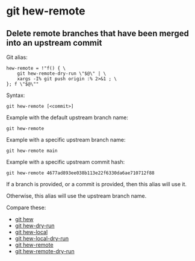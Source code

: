 # git hew-remote

## Delete remote branches that have been merged into an upstream commit

Git alias:

```git
hew-remote = !"f() { \
    git hew-remote-dry-run \"$@\" | \
    xargs -I% git push origin :% 2>&1 ; \
}; f \"$@\""
```

Syntax:

```shell
git hew-remote [<commit>]
```

Example with the default upstream branch name:

```shell
git hew-remote
```

Example with a specific upstream branch name:

```shell
git hew-remote main
```

Example with a specific upstream commit hash:

```shell
git hew-remote 4677ad893ee038b113e22f6330da6ae710712f88
```

If a branch is provided, or a commit is provided, then this alias will use it.

Otherwise, this alias will use the upstream branch name.

Compare these:

* [git hew](../git-hew)
* [git hew-dry-run](../git-hew-dry-run)
* [git hew-local](../git-hew-local)
* [git hew-local-dry-run](../git-hew-local-dry-run)
* [git hew-remote](../git-hew-remote)
* [git hew-remote-dry-run](../git-hew-remote-dry-run)
